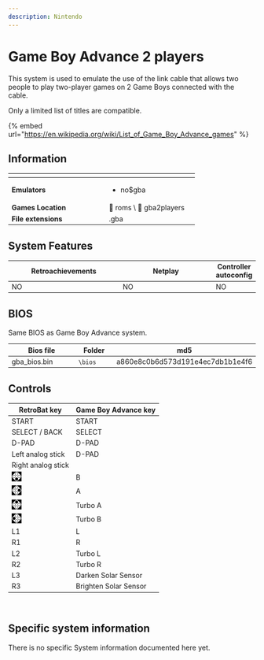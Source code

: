 ```yaml
---
description: Nintendo
---
```


# Game Boy Advance 2 players

This system is used to emulate the use of the link cable that allows two people to play two-player games on 2 Game Boys connected with the cable.

Only a limited list of titles are compatible.

{% embed url="https://en.wikipedia.org/wiki/List_of_Game_Boy_Advance_games" %}

## Information

<table data-header-hidden><thead><tr><th width="184"></th><th></th><th data-hidden></th></tr></thead><tbody><tr><td><strong>Emulators</strong></td><td><ul><li>no$gba</li></ul></td><td></td></tr><tr><td><strong>Games Location</strong></td><td><span data-gb-custom-inline data-tag="emoji" data-code="1f4c1">📁</span> roms \ <span data-gb-custom-inline data-tag="emoji" data-code="1f4c2">📂</span> gba2players</td><td></td></tr><tr><td><strong>File extensions</strong></td><td>.gba</td><td></td></tr></tbody></table>

## System Features

<table><thead><tr><th width="256">Retroachievements</th><th width="243">Netplay</th><th>Controller autoconfig</th></tr></thead><tbody><tr><td>NO</td><td>NO</td><td>NO</td></tr></tbody></table>

## BIOS

Same BIOS as Game Boy Advance system.

<table><thead><tr><th width="187">Bios file</th><th width="98">Folder</th><th>md5</th></tr></thead><tbody><tr><td>gba_bios.bin</td><td><code>\bios</code></td><td>a860e8c0b6d573d191e4ec7db1b1e4f6</td></tr></tbody></table>

## Controls

| RetroBat key                                                                       | Game Boy Advance key  |
| ---------------------------------------------------------------------------------- | --------------------- |
| START                                                                              | START                 |
| SELECT / BACK                                                                      | SELECT                |
| D-PAD                                                                              | D-PAD                 |
| Left analog stick                                                                  | D-PAD                 |
| Right analog stick                                                                 |                       |
| ![A](<../../../../.gitbook/assets/image (27).png>)                                 | B                     |
| ![B](<../../../../.gitbook/assets/image (13).png>)                                 | A                     |
| <img src="../../../../.gitbook/assets/image (47).png" alt="" data-size="original"> | Turbo A               |
| <img src="../../../../.gitbook/assets/image (45).png" alt="" data-size="line">     | Turbo B               |
| L1                                                                                 | L                     |
| R1                                                                                 | R                     |
| L2                                                                                 | Turbo L               |
| R2                                                                                 | Turbo R               |
| L3                                                                                 | Darken Solar Sensor   |
| R3                                                                                 | Brighten Solar Sensor |

<div align="left">

<figure><img src="https://i.imgur.com/hYkmLg3.png" alt=""><figcaption></figcaption></figure>

</div>

## Specific system information

There is no specific System information documented here yet.
